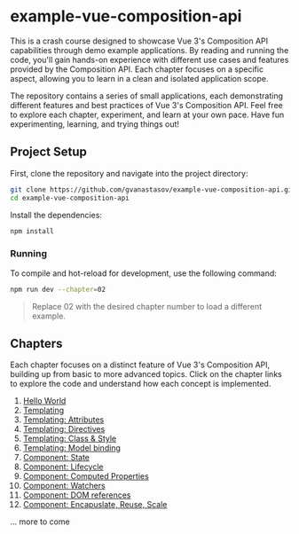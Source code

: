 # example-vue-composition-api

This is a crash course designed to showcase Vue 3's Composition API capabilities through demo example applications. By reading and running the code, you'll gain hands-on experience with different use cases and features provided by the Composition API. Each chapter focuses on a specific aspect, allowing you to learn in a clean and isolated application scope.

The repository contains a series of small applications, each demonstrating different features and best practices of Vue 3's Composition API. Feel free to explore each chapter, experiment, and learn at your own pace. Have fun experimenting, learning, and trying things out!

## Project Setup

First, clone the repository and navigate into the project directory:

```sh
git clone https://github.com/gvanastasov/example-vue-composition-api.git
cd example-vue-composition-api
```

Install the dependencies:

```sh
npm install
```

### Running

To compile and hot-reload for development, use the following command:

```sh
npm run dev --chapter=02
```

> Replace 02 with the desired chapter number to load a different example.

## Chapters

Each chapter focuses on a distinct feature of Vue 3's Composition API, building up from basic to more advanced topics. Click on the chapter links to explore the code and understand how each concept is implemented.

1.  [Hello World](./src/chapter_01/main.ts)
2.  [Templating](./src/chapter_02/App.vue)
3.  [Templating: Attributes](./src/chapter_03/App.vue)
4.  [Templating: Directives](./src/chapter_04/App.vue)
5.  [Templating: Class & Style](./src/chapter_05/App.vue)
6.  [Templating: Model binding](./src/chapter_06/App.vue)
7.  [Component: State](./src/chapter_07/App.vue)
8.  [Component: Lifecycle](./src/chapter_08/App.vue)
9.  [Component: Computed Properties](./src/chapter_09/App.vue)
10. [Component: Watchers](./src/chapter_10/App.vue)
11. [Component: DOM references](./src/chapter_11/App.vue)
12. [Component: Encapuslate, Reuse, Scale](./src/chapter_12/App.vue)

... more to come
